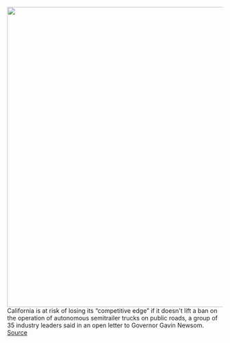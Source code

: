 <img src='https://cdn.vox-cdn.com/thumbor/Ud2XWyp5aSk9wWBrCc1SNGF6DF4=/0x0:5464x3562/1200x800/filters:focal(2295x1344:3169x2218)/cdn.vox-cdn.com/uploads/chorus_image/image/71029332/TuSimpleTruck2.0.jpg' width='700px' /><br/>
California is at risk of losing its “competitive edge” if it doesn't lift a ban on the operation of autonomous semitrailer trucks on public roads, a group of 35 industry leaders said in an open letter to Governor Gavin Newsom.
<a href='https://www.theverge.com/2022/6/29/23188084/california-self-driving-truck-gavin-newsom-waymo-ups'> Source <a/>